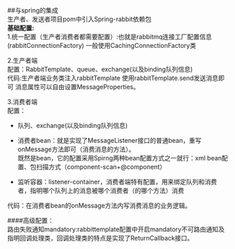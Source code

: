 ##与spring的集成  
生产者、发送者项目pom中引入Spring-rabbit依赖包  
**基础配置:**  
1.统一配置（生产者消费者都需要配置）:也就是rabbitmq连接工厂配置信息(rabbitConnectionFactory) 一般使用CachingConnectionFactory类  

2.生产者端  
配置：RabbitTemplate、queue、exchange(以及binding队列信息)  
代码:生产者端业务类注入rabbitTemplate 使用rabbitTemplate.send发送消息即可 消息属性可以自由设置MessageProperties。  

3.消费者端  
配置：
- 队列、exchange(以及binding队列信息)  
- 消费者bean：就是实现了MessageListener接口的普通bean，重写onMessage方法即可（消费消息的方法）。  
  既然是bean，它的配置采用Spirng两种bean配置方式之一就行：xml bean配置、包扫描方式（component-scan+@component）  
  
- 监听容器：listener-container，消费者端特有配置，用来绑定队列和消费者，指明哪个队列上的消息被哪个消费者（的哪个方法）消费

代码：在消费者bean的onMessage方法内写消费消息的业务逻辑。

####高级配置：  
路由失败通知mandatory:rabbittemplate配置中开启mandatory不可路由通知及指明回调处理类，回调处理类的特点是实现了ReturnCallback接口。  


  


